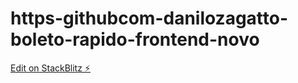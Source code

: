 # https-githubcom-danilozagatto-boleto-rapido-frontend-novo

[Edit on StackBlitz ⚡️](https://stackblitz.com/edit/https-githubcom-danilozagatto-boleto-rapido-frontend-novo)